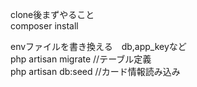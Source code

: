 clone後まずやること<br>
composer install

envファイルを書き換える　db,app_keyなど<br>
php artisan migrate //テーブル定義<br>
php artisan db:seed //カード情報読み込み<br>

